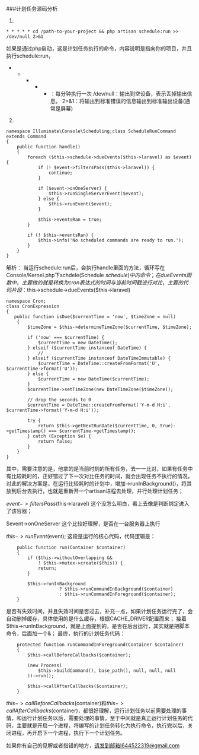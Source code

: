 ###计划任务源码分析

1.
```
* * * * * cd /path-to-your-project && php artisan schedule:run >> /dev/null 2>&1
```
如果是通过php启动，这是计划任务执行的命令，内容说明是指向你的项目，并且执行schedule:run，
* * * * * ：每分钟执行一次
/dev/null：输出到空设备，表示丢掉输出信息。
2>&1：将输出到标准错误的信息输出到标准输出设备(通常是屏幕)
2.
```
namespace Illuminate\Console\Scheduling;class ScheduleRunCommand extends Command
{
    public function handle()
    {
        foreach ($this->schedule->dueEvents($this->laravel) as $event) {
            if (! $event->filtersPass($this->laravel)) {
                continue;
            }

            if ($event->onOneServer) {
                $this->runSingleServerEvent($event);
            } else {
                $this->runEvent($event);
            }

            $this->eventsRan = true;
        }

        if (! $this->eventsRan) {
            $this->info('No scheduled commands are ready to run.');
        }
    }
}
```
解析：
当运行schedule:run后，会执行handle里面的方法，循环写在Console/Kernel.php下schdele(Schedule $schedule)中的命令；
在dueEvents函数中，主要做的就是转换为cron表达式的时间与当前时间戳进行对比，主要的代码片段：$this->schedule->dueEvents($this->laravel)
```
namespace Cron;
class CronExpression
{
   public function isDue($currentTime = 'now', $timeZone = null)
    {
        $timeZone = $this->determineTimeZone($currentTime, $timeZone);

        if ('now' === $currentTime) {
            $currentTime = new DateTime();
        } elseif ($currentTime instanceof DateTime) {
            //
        } elseif ($currentTime instanceof DateTimeImmutable) {
            $currentTime = DateTime::createFromFormat('U', $currentTime->format('U'));
        } else {
            $currentTime = new DateTime($currentTime);
        }
        $currentTime->setTimeZone(new DateTimeZone($timeZone));

        // drop the seconds to 0
        $currentTime = DateTime::createFromFormat('Y-m-d H:i', $currentTime->format('Y-m-d H:i'));

        try {
            return $this->getNextRunDate($currentTime, 0, true)->getTimestamp() === $currentTime->getTimestamp();
        } catch (Exception $e) {
            return false;
        }
    }
}
```
其中，需要注意的是，他拿的是当前时刻的所有任务，去一一比对，如果有任务中有比较耗时的，正好错过了下一次对比任务的时间，就会出现任务不执行的情况，对此的解决方案是，在运行比较耗时的计划中，增加->runInBackground()，将其放到后台去执行，也就是重新开一个artisan进程去处理，并行处理计划任务；

$event->filtersPass($this->laravel)
这个没怎么明白，看上去像是判断绑定进入了该容器；

$event->onOneServer
这个比较好理解，是否在一台服务器上执行

$this->runEvent($event);
这段是运行的核心代码，代码逻辑是：
```
    public function run(Container $container)
    {
        if ($this->withoutOverlapping &&
            ! $this->mutex->create($this)) {
            return;
        }

        $this->runInBackground
                    ? $this->runCommandInBackground($container)
                    : $this->runCommandInForeground($container);
    }
```
是否有失效时间，并且失效时间是否过去，补充一点，如果计划任务运行完了，会自动删掉缓存，具体使用的是什么缓存，根据CACHE_DRIVER配置而来；
接着$this->runInBackground，就是上面提到的，是否在后台运行，其实就是把脚本命令，后面加一个&；
最终，执行的计划任务代码：
```
    protected function runCommandInForeground(Container $container)
    {
        $this->callBeforeCallbacks($container);

        (new Process(
            $this->buildCommand(), base_path(), null, null, null
        ))->run();

        $this->callAfterCallbacks($container);
    }
```
$this->callBeforeCallbacks($container)和$this->callAfterCallbacks($container)，都很好理解，运行计划任务以前需要处理的事情，和运行计划任务以后，需要处理的事情，至于中间就是真正运行计划任务的代码，主要就是开启一个进程，将编写的计划任务转化为执行命令，执行完以后，关闭进程，再开启下一个进程，执行下一个计划任务。

如果你有自己的见解或者指错的地方，请发到邮箱l644522319@gmail.com